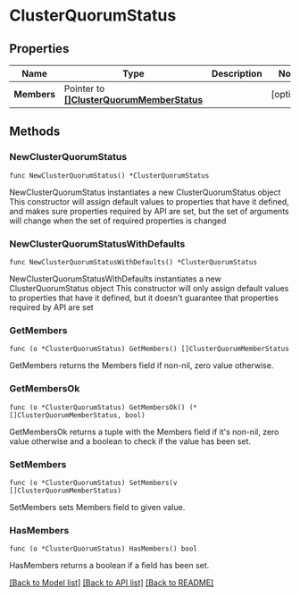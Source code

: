 # ClusterQuorumStatus

## Properties

Name | Type | Description | Notes
------------ | ------------- | ------------- | -------------
**Members** | Pointer to [**[]ClusterQuorumMemberStatus**](ClusterQuorumMemberStatus.md) |  | [optional] 

## Methods

### NewClusterQuorumStatus

`func NewClusterQuorumStatus() *ClusterQuorumStatus`

NewClusterQuorumStatus instantiates a new ClusterQuorumStatus object
This constructor will assign default values to properties that have it defined,
and makes sure properties required by API are set, but the set of arguments
will change when the set of required properties is changed

### NewClusterQuorumStatusWithDefaults

`func NewClusterQuorumStatusWithDefaults() *ClusterQuorumStatus`

NewClusterQuorumStatusWithDefaults instantiates a new ClusterQuorumStatus object
This constructor will only assign default values to properties that have it defined,
but it doesn't guarantee that properties required by API are set

### GetMembers

`func (o *ClusterQuorumStatus) GetMembers() []ClusterQuorumMemberStatus`

GetMembers returns the Members field if non-nil, zero value otherwise.

### GetMembersOk

`func (o *ClusterQuorumStatus) GetMembersOk() (*[]ClusterQuorumMemberStatus, bool)`

GetMembersOk returns a tuple with the Members field if it's non-nil, zero value otherwise
and a boolean to check if the value has been set.

### SetMembers

`func (o *ClusterQuorumStatus) SetMembers(v []ClusterQuorumMemberStatus)`

SetMembers sets Members field to given value.

### HasMembers

`func (o *ClusterQuorumStatus) HasMembers() bool`

HasMembers returns a boolean if a field has been set.


[[Back to Model list]](../README.md#documentation-for-models) [[Back to API list]](../README.md#documentation-for-api-endpoints) [[Back to README]](../README.md)


